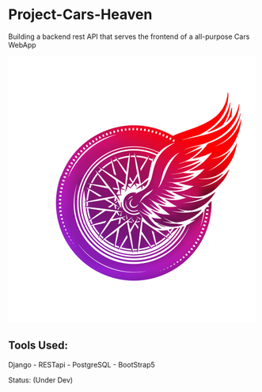 # Project-Cars-Heaven
Building a backend rest API that serves the frontend of a all-purpose Cars WebApp

<img src="https://github.com/Emad-Eldin-G/Cars-Heaven/blob/master/frontend/static/media/Cars-heaven-Logo.png" alt="Cars Heaven" width="500"/> 

Tools Used:
-------------------
Django - RESTapi - PostgreSQL - BootStrap5

Status: (Under Dev)

